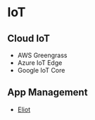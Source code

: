# IoT

## Cloud IoT
- AWS Greengrass
- Azure IoT Edge
- Google IoT Core

## App Management
- [Eliot](https://github.com/ernoaapa/eliot)
